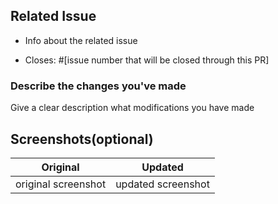 ## Related Issue 

- Info about the related issue 

- Closes: #[issue number that will be closed through this PR]

### Describe the changes you've made

Give a clear description what modifications you have made



## Screenshots(optional)

 Original           | Updated
 :--------------------: |:--------------------:
 original screenshot | updated screenshot |
